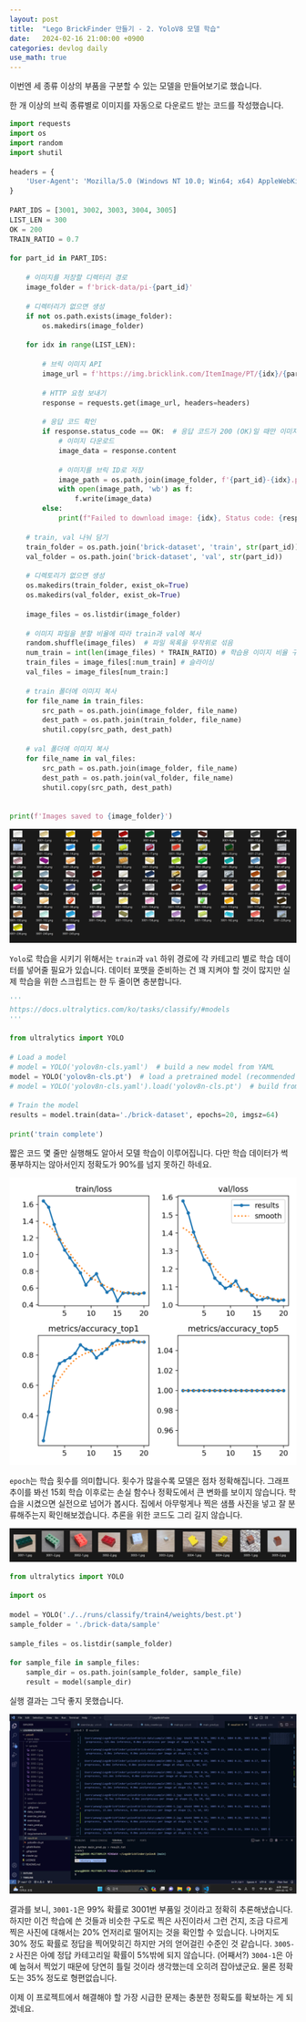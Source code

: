```yaml
---
layout: post
title:  "Lego BrickFinder 만들기 - 2. YoloV8 모델 학습"
date:   2024-02-16 21:00:00 +0900
categories: devlog daily
use_math: true
---
```


이번엔 세 종류 이상의 부품을 구분할 수 있는 모델을 만들어보기로 했습니다.

한 개 이상의 브릭 종류별로 이미지를 자동으로 다운로드 받는 코드를 작성했습니다.

```py
import requests
import os
import random
import shutil

headers = {
    'User-Agent': 'Mozilla/5.0 (Windows NT 10.0; Win64; x64) AppleWebKit/537.36 (KHTML, like Gecko) Chrome/58.0.3029.110 Safari/537.3'
}

PART_IDS = [3001, 3002, 3003, 3004, 3005]
LIST_LEN = 300
OK = 200
TRAIN_RATIO = 0.7

for part_id in PART_IDS:

    # 이미지를 저장할 디렉터리 경로
    image_folder = f'brick-data/pi-{part_id}'

    # 디렉터리가 없으면 생성
    if not os.path.exists(image_folder):
        os.makedirs(image_folder)

    for idx in range(LIST_LEN):

        # 브릭 이미지 API
        image_url = f'https://img.bricklink.com/ItemImage/PT/{idx}/{part_id}.t1.png' 

        # HTTP 요청 보내기
        response = requests.get(image_url, headers=headers)

        # 응답 코드 확인
        if response.status_code == OK:  # 응답 코드가 200 (OK)일 때만 이미지를 저장
            # 이미지 다운로드
            image_data = response.content
                    
            # 이미지를 브릭 ID로 저장
            image_path = os.path.join(image_folder, f'{part_id}-{idx}.png')
            with open(image_path, 'wb') as f:
                f.write(image_data)
        else:
            print(f"Failed to download image: {idx}, Status code: {response.status_code}")

    # train, val 나눠 담기
    train_folder = os.path.join('brick-dataset', 'train', str(part_id))
    val_folder = os.path.join('brick-dataset', 'val', str(part_id))
    
    # 디렉토리가 없으면 생성
    os.makedirs(train_folder, exist_ok=True)
    os.makedirs(val_folder, exist_ok=True)

    image_files = os.listdir(image_folder)
    
    # 이미지 파일을 분할 비율에 따라 train과 val에 복사
    random.shuffle(image_files)  # 파일 목록을 무작위로 섞음
    num_train = int(len(image_files) * TRAIN_RATIO) # 학습용 이미지 비율 구하기
    train_files = image_files[:num_train] # 슬라이싱
    val_files = image_files[num_train:]

    # train 폴더에 이미지 복사
    for file_name in train_files:
        src_path = os.path.join(image_folder, file_name)
        dest_path = os.path.join(train_folder, file_name)
        shutil.copy(src_path, dest_path)
    
    # val 폴더에 이미지 복사
    for file_name in val_files:
        src_path = os.path.join(image_folder, file_name)
        dest_path = os.path.join(val_folder, file_name)
        shutil.copy(src_path, dest_path)


print(f'Images saved to {image_folder}')
```

![3001](/assets/images/2024-02-16-lego-finder-2/3001.png)

`Yolo`로 학습을 시키기 위해서는 `train`과 `val` 하위 경로에 각 카테고리 별로 학습 데이터를 넣어줄 필요가 있습니다. 데이터 포맷을 준비하는 건 꽤 지켜야 할 것이 많지만 실제 학습을 위한 스크립트는 한 두 줄이면 충분합니다.

```py
'''
https://docs.ultralytics.com/ko/tasks/classify/#models
'''

from ultralytics import YOLO

# Load a model
# model = YOLO('yolov8n-cls.yaml')  # build a new model from YAML
model = YOLO('yolov8n-cls.pt')  # load a pretrained model (recommended for training)
# model = YOLO('yolov8n-cls.yaml').load('yolov8n-cls.pt')  # build from YAML and transfer weights

# Train the model
results = model.train(data='./brick-dataset', epochs=20, imgsz=64)

print('train complete')
```

짧은 코드 몇 줄만 실행해도 알아서 모델 학습이 이루어집니다. 다만 학습 데이터가 썩 풍부하지는 않아서인지 정확도가 90%를 넘지 못하긴 하네요.

![results](/assets/images/2024-02-16-lego-finder-2/results.png)

`epoch`는 학습 횟수를 의미합니다. 횟수가 많을수록 모델은 점차 정확해집니다. 그래프 추이를 봐선 15회 학습 이후로는 손실 함수나 정확도에서 큰 변화를 보이지 않습니다. 학습을 시켰으면 실전으로 넘어가 봅시다. 집에서 아무렇게나 찍은 샘플 사진을 넣고 잘 분류해주는지 확인해보겠습니다. 추론을 위한 코드도 그리 길지 않습니다.

![samples](/assets/images/2024-02-16-lego-finder-2/samples.png)

```py
from ultralytics import YOLO

import os

model = YOLO('./../runs/classify/train4/weights/best.pt')
sample_folder = './brick-data/sample'

sample_files = os.listdir(sample_folder)

for sample_file in sample_files:
    sample_dir = os.path.join(sample_folder, sample_file)
    result = model(sample_dir)
```

실행 결과는 그닥 좋지 못했습니다.

![prediction](/assets/images/2024-02-16-lego-finder-2/prediction.png)

결과를 보니, `3001-1`은 99% 확률로 3001번 부품일 것이라고 정확히 추론해냈습니다. 하지만 이건 학습에 쓴 것들과 비슷한 구도로 찍은 사진이라서 그런 건지, 조금 다르게 찍은 사진에 대해서는 20% 언저리로 떨어지는 것을 확인할 수 있습니다. 나머지도 30% 정도 확률로 정답을 찍어맞히긴 하지만 거의 얻어걸린 수준인 것 같습니다. `3005-2` 사진은 아예 정답 카테고리일 확률이 5%밖에 되지 않습니다. (어째서?) `3004-1`은 아예 눕혀서 찍었기 때문에 당연히 틀릴 것이라 생각했는데 오히려 잡아냈군요. 물론 정확도는 35% 정도로 형편없습니다.

이제 이 프로젝트에서 해결해야 할 가장 시급한 문제는 충분한 정확도를 확보하는 게 되겠네요.
